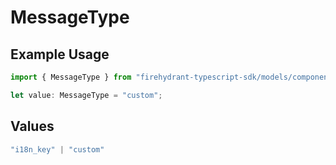 # MessageType

## Example Usage

```typescript
import { MessageType } from "firehydrant-typescript-sdk/models/components";

let value: MessageType = "custom";
```

## Values

```typescript
"i18n_key" | "custom"
```